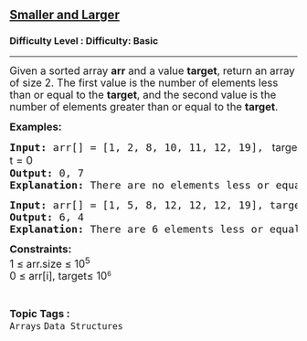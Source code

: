<h2><a href="https://www.geeksforgeeks.org/problems/smaller-and-larger4005/1?itm_source=geeksforgeeks&itm_medium=article&itm_campaign=practice_card">Smaller and Larger</a></h2><h3>Difficulty Level : Difficulty: Basic</h3><hr><div class="problems_problem_content__Xm_eO"><p><span style="font-size: 18px;"><span style="font-size: 18px;">Given a sorted array <strong>arr</strong> and a value <strong>target</strong>, return an array of size 2. The first value is the number of elements less than or equal to the <strong>target</strong>, and the second value is the number of elements greater than or equal to the <strong>target</strong>.</span><br></span></p>
<p><span style="font-size: 18px;"><strong>Examples:</strong></span></p>
<pre><span style="font-size: 18px;"><strong>Input:</strong> arr[] = [1, 2, 8, 10, 11, 12, 19], <span style="font-size: 14pt;"><strong style="font-family: -apple-system, BlinkMacSystemFont, 'Segoe UI', Roboto, Oxygen, Ubuntu, Cantarell, 'Open Sans', 'Helvetica Neue', sans-serif;"> </strong><span style="font-family: -apple-system, BlinkMacSystemFont, 'Segoe UI', Roboto, Oxygen, Ubuntu, Cantarell, 'Open Sans', 'Helvetica Neue', sans-serif; font-size: 18px; white-space: normal;">target</span><span style="font-family: -apple-system, BlinkMacSystemFont, 'Segoe UI', Roboto, Oxygen, Ubuntu, Cantarell, 'Open Sans', 'Helvetica Neue', sans-serif;"> = 0</span></span>
<strong>Output: </strong>0, 7
<strong>Explanation:</strong> There are no elements less or equal to 0 and 7 elements greater to 0.</span></pre>
<pre><span style="font-size: 18px;"><strong>Input: </strong>arr[] = [1, 5, 8, 12, 12, 12, 19], target<span style="font-family: -apple-system, BlinkMacSystemFont, 'Segoe UI', Roboto, Oxygen, Ubuntu, Cantarell, 'Open Sans', 'Helvetica Neue', sans-serif;"> </span>= 12<br><strong>Output:</strong> 6, 4
<strong>Explanation:</strong> There are 6 elements less or equal to 12 and 4 elements greater or equal to 12.</span></pre>
<p><span style="font-size: 18px;"><strong>Constraints:</strong><br>1 ≤ arr.size ≤ 10<sup>5</sup><br>0 ≤ arr[i],&nbsp;</span><span style="font-family: -apple-system, BlinkMacSystemFont, 'Segoe UI', Roboto, Oxygen, Ubuntu, Cantarell, 'Open Sans', 'Helvetica Neue', sans-serif; font-size: 18px; white-space: normal;">target</span><span style="font-size: 18px;">≤ 10</span><sup>6</sup></p></div><br><p><span style=font-size:18px><strong>Topic Tags : </strong><br><code>Arrays</code>&nbsp;<code>Data Structures</code>&nbsp;